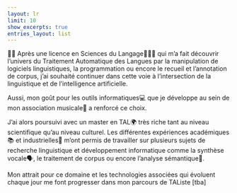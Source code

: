 ```yaml
---
layout: lr
limit: 10
show_excerpts: true
entries_layout: list
---
```


👋🏻 Après une licence en Sciences du Langage👩🏻‍🎓 qui m’a fait découvrir l’univers du Traitement Automatique des Langues par la manipulation de logiciels linguistiques, la programmation ou encore le recueil et l’annotation de corpus, j’ai souhaité continuer dans cette voie à l’intersection de la linguistique et de l’intelligence artificielle.

Aussi, mon goût pour les outils informatiques💻 que je développe au sein de mon association musicale📯 a renforcé ce choix.

J’ai alors poursuivi avec un master en TAL🌍 très riche tant au niveau scientifique qu’au niveau culturel.
Les différentes expériences académiques📚 et industrielles🍊 m’ont permis de travailler sur plusieurs sujets de recherche linguistique et développement informatique comme la synthèse vocale🗣, le traitement de corpus ou encore l’analyse sémantique📜.

Mon attrait pour ce domaine et les technologies associées qui évoluent chaque jour me font progresser dans mon parcours de TAListe [tba]

